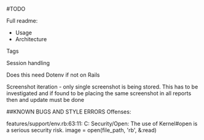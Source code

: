 #TODO

Full readme:
* Usage
* Architecture 

Tags

Session handling

Does this need Dotenv if not on Rails

Screenshot iteration - only single screenshot is being stored. This has to be investigated and if found to be placing the same screenshot in all reports then and update must be done


##KNOWN BUGS AND STYLE ERRORS
Offenses:

features/support/env.rb:63:11: C: Security/Open: The use of Kernel#open is a serious security risk.
  image = open(file_path, 'rb', &:read)
